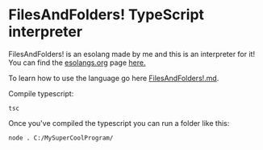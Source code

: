 # FilesAndFolders! TypeScript interpreter
FilesAndFolders! is an esolang made by me and this is an interpreter for it!
You can find the [esolangs.org](https://esolangs.org) page [here.](https://esolangs.org/wiki/FilesAndFolders!)

To learn how to use the language go here [FilesAndFolders!.md](FilesAndFolders!.md).

Compile typescript:
```
tsc
```
Once you've compiled the typescript you can run a folder like this:
```
node . C:/MySuperCoolProgram/
```

